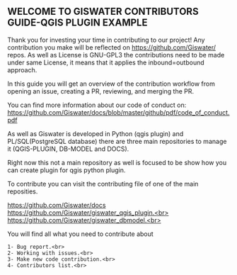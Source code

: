 ## WELCOME TO GISWATER CONTRIBUTORS GUIDE-QGIS PLUGIN EXAMPLE
Thank you for investing your time in contributing to our project! Any contribution you make will be reflected on https://github.com/Giswater/ repos. As well as License is GNU-GPL3 the contributions need to be made under same License, it means that it applies the inbound=outbound approach.<br>

In this guide you will get an overview of the contribution workflow from opening an issue, creating a PR, reviewing, and merging the PR.<br>

You can find more information about our code of conduct on: https://github.com/Giswater/docs/blob/master/github/pdf/code_of_conduct.pdf

As well as Giswater is developed in Python (qgis plugin) and PL/SQL(PostgreSQL database) there are three main repositories to manage it (QGIS-PLUGIN, DB-MODEL and DOCS).

Right now this not a main repository as well is focused to be show how you can create plugin for qgis python plugin.

To contribute you can visit the contributing file of one of the main reposities. 

https://github.com/Giswater/docs<br>
https://github.com/Giswater/giswater_qgis_plugin.<br>
https://github.com/Giswater/giswater_dbmodel.<br>

You will find all what you need to contribute about
 
	1- Bug report.<br>
	2- Working with issues.<br>
	3- Make new code contribution.<br>
	4- Contributors list.<br>